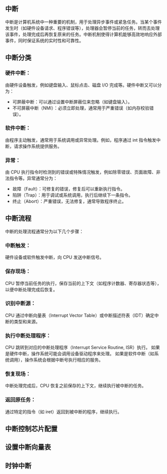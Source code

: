 ## 中断

中断是计算机系统中一种重要的机制，用于处理异步事件或紧急任务。当某个事件发生时（如硬件设备请求、程序错误等），处理器会暂停当前的任务，转而去处理该事件，处理完成后再恢复原来的任务。中断机制使得计算机能够高效地响应外部事件，同时保证系统的实时性和可靠性。

## 中断分类
### 硬件中断：
由硬件设备触发，例如键盘输入、鼠标点击、磁盘 I/O 完成等。硬件中断又可以分为：
- 可屏蔽中断：可以通过设置中断屏蔽位来忽略（如键盘输入）。
- 不可屏蔽中断（NMI）：必须立即处理，通常用于严重错误（如内存校验错误）。

### 软件中断：
由程序主动触发，通常用于系统调用或异常处理。例如，程序通过 int 指令触发中断，请求操作系统提供服务。

### 异常：
由 CPU 执行指令时检测到的错误或特殊情况触发，例如除零错误、页面故障、非法指令等。异常通常分为：
- 故障（Fault）：可修复的错误，修复后可以重新执行指令。
- 陷阱（Trap）：用于调试或系统调用，执行后继续下一条指令。
- 终止（Abort）：严重错误，无法修复，通常导致程序终止。

## 中断流程
中断的处理流程通常分为以下几个步骤：
### 中断触发：
硬件设备或软件触发中断，向 CPU 发送中断信号。

### 保存现场：
CPU 暂停当前任务的执行，保存当前的上下文（如程序计数器、寄存器状态等），以便中断处理完成后恢复。

### 识别中断源：
CPU 通过中断向量表（Interrupt Vector Table）或中断描述符表（IDT）确定中断的类型和来源。

### 执行中断处理程序：
CPU 跳转到对应的中断处理程序（Interrupt Service Routine, ISR）执行。
如果是硬件中断，操作系统可能会调用设备驱动程序来处理。
如果是软件中断（如系统调用），操作系统会根据中断号执行相应的服务。

### 恢复现场：
中断处理完成后，CPU 恢复之前保存的上下文，继续执行被中断的任务。

### 返回原任务：
通过特定的指令（如 iret）返回到被中断的程序，继续执行。

## 中断控制芯片配置

## 设置中断向量表

## 时钟中断